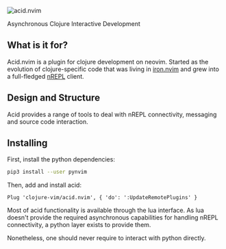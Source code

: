 ![acid.nvim](https://raw.githubusercontent.com/clojure-vim/acid.nvim/master/acidnvim.png)

Asynchronous Clojure Interactive Development

## What is it for?

Acid.nvim is a plugin for clojure development on neovim.
Started as the evolution of clojure-specific code that was living in [iron.nvim](https://github.com/clojure-vim/iron.nvim) and grew into a full-fledged [nREPL](https://github.com/nrepl/nrepl) client.

## Design and Structure

Acid provides a range of tools to deal with nREPL connectivity, messaging and source code interaction.

## Installing

First, install the python dependencies:

```bash
pip3 install --user pynvim
```

Then, add and install acid:

```vim
Plug 'clojure-vim/acid.nvim', { 'do': ':UpdateRemotePlugins' }
```

Most of acid functionality is available through the lua interface.
As lua doesn't provide the required asynchronous capabilities for handling
nREPL connectivity, a python layer exists to provide them.

Nonetheless, one should never require to interact with python directly.
